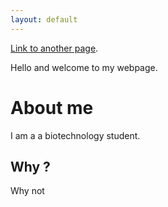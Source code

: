 ```yaml
---
layout: default
---
```


[Link to another page](./another-page.html).

Hello and welcome to my webpage.

# About me

I am a a biotechnology student.

## Why ?

Why not



